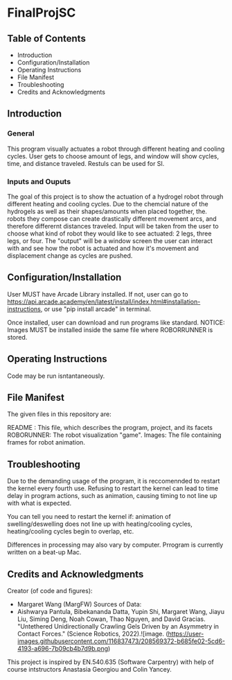 # FinalProjSC

## Table of Contents
* Introduction
* Configuration/Installation
* Operating Instructions
* File Manifest
* Troubleshooting
* Credits and Acknowledgments

## Introduction
### General
This program visually actuates a robot through different heating and cooling cycles. User gets to choose amount of legs,
and window will show cycles, time, and distance traveled. Restuls can be used for SI.

### Inputs and Ouputs
The goal of this project is to show the actuation of a hydrogel robot through different heating and cooling cycles. Due to the chemcial nature of the hydrogels as well as their shapes/amounts when placed together, the. robots they compose can create drastically different movement arcs, and therefore differernt distances traveled. Input will be taken from the user to choose what kind of robot they would like to see actuated: 2 legs, three legs, or four. The "output" will be a window screen the user can interact with and see how the robot is actuated and how it's movement and displacement change as cycles are pushed.

## Configuration/Installation
User MUST have Arcade Library installed. If not, user can go to https://api.arcade.academy/en/latest/install/index.html#installation-instructions,
or use "pip install arcade" in terminal.

Once installed, user can download and run programs like standard. NOTICE: Images MUST be installed inside the same file where ROBORRUNNER is stored.

## Operating Instructions
Code may be run isntantaneously.

## File Manifest
The given files in this repository are:

README : This file, which describes the program, project, and its facets
ROBORUNNER: The robot visualization "game".
Images: The file containing frames for robot animation.

## Troubleshooting
Due to the demanding usage of the program, it is reccomennded to restart the kernel every fourth use. Refusing to restart the kernel can lead
to time delay in program actions, such as animation, causing timing to not line up with what is expected.

You can tell you need to restart the kernel if: animation of swelling/deswelling does not line up with heating/cooling cycles, heating/cooling cycles begin to overlap, etc.

Differences in processing may also vary by computer. Prrogram is currently written on a beat-up Mac.

## Credits and Acknowledgments
Creator (of code and figures):
* Margaret Wang   (MargFW)
Sources of Data:
* Aishwarya Pantula, Bibekananda Datta, Yupin Shi, Margaret Wang, Jiayu Liu, Siming Deng, Noah Cowan, Thao Nguyen, and David Gracias. "Untethered Unidirectionally Crawling Gels Driven by an Asymmetry in Contact Forces." (Science Robotics, 2022).![image. (https://user-images.githubusercontent.com/116837473/208569372-b685fe02-5cd6-4193-a696-7b09cb4b7d9b.png)

     
This project is inspired by EN.540.635 (Software Carpentry) with help of course intstructors Anastasia Georgiou and Colin Yancey.
